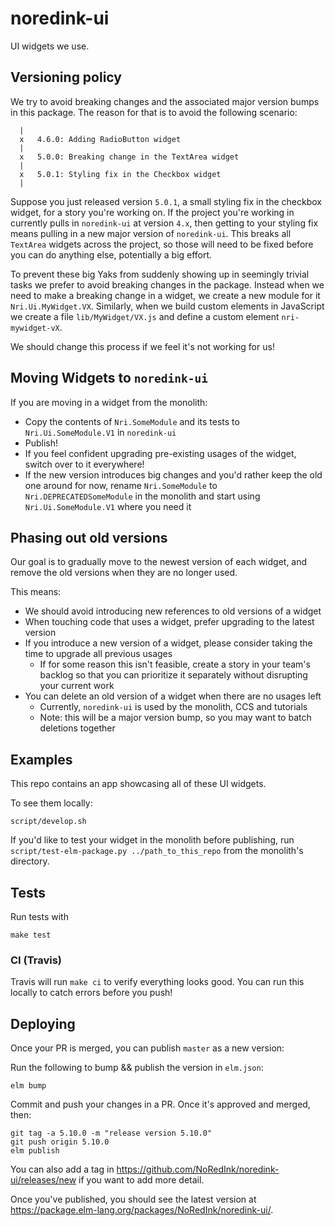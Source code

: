 # noredink-ui

UI widgets we use.

## Versioning policy

We try to avoid breaking changes and the associated major version bumps in this package. The reason for that is to avoid the following scenario:

```
  |
  x   4.6.0: Adding RadioButton widget
  |
  x   5.0.0: Breaking change in the TextArea widget
  |
  x   5.0.1: Styling fix in the Checkbox widget
  |
```

Suppose you just released version `5.0.1`, a small styling fix in the checkbox widget, for a story you're working on. If the project you're working in currently pulls in `noredink-ui` at version `4.x`, then getting to your styling fix means pulling in a new major version of `noredink-ui`. This breaks all `TextArea` widgets across the project, so those will need to be fixed before you can do anything else, potentially a big effort.

To prevent these big Yaks from suddenly showing up in seemingly trivial tasks we prefer to avoid breaking changes in the package. Instead when we need to make a breaking change in a widget, we create a new module for it `Nri.Ui.MyWidget.VX`. Similarly, when we build custom elements in JavaScript we create a file `lib/MyWidget/VX.js` and define a custom element `nri-mywidget-vX`.

We should change this process if we feel it's not working for us!

## Moving Widgets to `noredink-ui`

If you are moving in a widget from the monolith:
- Copy the contents of `Nri.SomeModule` and its tests to `Nri.Ui.SomeModule.V1` in `noredink-ui`
- Publish!
- If you feel confident upgrading pre-existing usages of the widget, switch over to it everywhere!
- If the new version introduces big changes and you'd rather keep the old one around for now, rename `Nri.SomeModule` to `Nri.DEPRECATEDSomeModule` in the monolith and start using `Nri.Ui.SomeModule.V1` where you need it


## Phasing out old versions

Our goal is to gradually move to the newest version of each widget, and remove the old versions when they are no longer used.

This means:
  - We should avoid introducing new references to old versions of a widget
  - When touching code that uses a widget, prefer upgrading to the latest version
  - If you introduce a new version of a widget, please consider taking the time to upgrade all previous usages
    - If for some reason this isn't feasible, create a story in your team's backlog so that you can prioritize it separately without disrupting your current work
  - You can delete an old version of a widget when there are no usages left
    - Currently, `noredink-ui` is used by the monolith, CCS and tutorials
    - Note: this will be a major version bump, so you may want to batch deletions together


## Examples

This repo contains an app showcasing all of these UI widgets.

To see them locally:

```
script/develop.sh
```

If you'd like to test your widget in the monolith before publishing, run `script/test-elm-package.py ../path_to_this_repo` from the monolith's directory.

## Tests

Run tests with

```
make test
```

### CI (Travis)

Travis will run `make ci` to verify everything looks good.
You can run this locally to catch errors before you push!

## Deploying

Once your PR is merged, you can publish `master` as a new version:

Run the following to bump && publish the version in `elm.json`:

```
elm bump
```

Commit and push your changes in a PR. Once it's approved and merged,
then:

```
git tag -a 5.10.0 -m "release version 5.10.0"
git push origin 5.10.0
elm publish
```

You can also add a tag in https://github.com/NoRedInk/noredink-ui/releases/new if you want to add more detail.

Once you've published, you should see the latest version at <https://package.elm-lang.org/packages/NoRedInk/noredink-ui/>.
